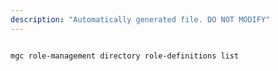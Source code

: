 ```yaml
---
description: "Automatically generated file. DO NOT MODIFY"
---
```


```cli

mgc role-management directory role-definitions list

```